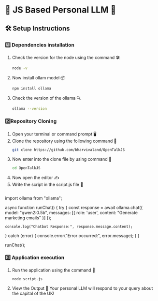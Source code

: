 # 🌟 JS Based Personal LLM 🌟

## 🛠️ Setup Instructions

### 1️⃣ Dependencies installation
1. Check the version for the node using the command 🛠️
   ```bash
   node -v
2. Now install ollam model 📦
   ```bash
   npm install ollama
3. Check the version of the ollama 🔍
   ```bash
   ollama --version

### 2️⃣Repository Cloning 
1. Open your terminal or command prompt  🖥️
2. Clone the repository using the following command 🔗 
   ```bash
   git clone https://github.com/bharvivaland/OpenTalkJS
3. Now enter into the clone file by using command 📂
   ```bash
   cd OpenTalkJS
4. Now open the editor ✍️
5. Write the script in the script.js file  📝
   ```bash
  import ollama from "ollama";

async function runChat() {
  try {
    const response = await ollama.chat({
      model: "qwen2:0.5b",
      messages: [{ role: 'user', content: "Generate marketing emails" }]
    });

    console.log("Chatbot Response:", response.message.content);
  } catch (error) {
    console.error("Error occurred:", error.message);
  }
}

runChat();

### 3️⃣ Application execution
1. Run the application using the command 🚦
   ```bash 
   node script.js
2. View the Output 🎉
   Your personal LLM will respond to your query about the capital of the UK!

